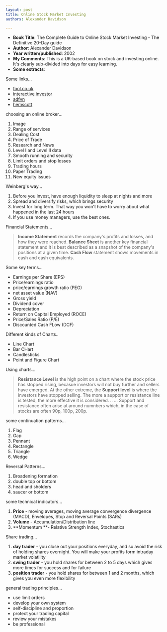 ```yaml
---
layout: post
title: Online Stock Market Investing
authors: Alexander Davidson

---
```


- **Book Title**: The Complete Guide to Online Stock Market Investing - The Definitive 20-Day guide
- **Author**: Alexander Davidson
- **Year written/published**: 2002
- **My Comments**: This is a UK-based book on stock and investing online. It's clearly sub-divided into days for easy learning.
- **Some extracts**:

Some links...

- [fool.co.uk](http://www.fool.co.uk/)
- [interactive investor](http://www.iii.co.uk/)
- [adfvn](http://www.advfn.com/p.php)
- [hemscott](http://www.hemscott.com/)

choosing an online broker...

1. Image
2. Range of services
3. Dealing Cost
4. Price of Trade
5. Research and News
6. Level I and Level II data
7. Smooth running and security
8. Limit orders and stop losses
9. Trading hours
10. Paper Trading
11. New equity issues

Weinberg's way...

1. Before you invest, have enough liquidity to sleep at nights and more
2. Spread and diversify risks, which brings security
3. Invest for long term. That way you won't have to worry about what happened in the last 24 hours
4. If you use money managers, use the best ones.

Financial Statements...

> **Income Statement** records the company's profits and losses, and how they were reached. **Balance Sheet** is another key financial statement and it is best described as a snapshot of the company's positions at a given time. **Cash Flow** statement shows movements in cash and cash equivalents.

Some key terms...

- Earnings per Share (EPS)
- Price/earnings ratio
- price/earnings growth ratio (PEG)
- net asset value (NAV)
- Gross yield
- Dividend cover
- Depreciation
- Return on Capital Employed (ROCE)
- Price/Sales Ratio (P/E)
- Discounted Cash FLow (DCF)

Different kinds of Charts..

- Line Chart
- Bar CHart
- Candlesticks
- Point and Figure Chart

Using charts...

> **Resistance Level** is the high point on a chart where the stock price has stopped rising, becasue investors will not buy further and sellers have emerged. At the other extreme, the **Support level** is where the investors have stopped selling. The more a aupport or resistance line is tested, the more effective it is considered. .. ... Support and resistance often arise at around numnbers which, in the case of stocks are often 90p, 100p, 200p.

some continuation patterns...

1. Flag
2. Gap
3. Pennant
4. Rectangle
5. Triangle
6. Wedge

Reversal Patterns...

1. Broadening formation
2. double top or bottom
3. head and sholders
4. saucer or bottom

some technical indicators...

1. **Price** - moving averages, moving average convergence divergence (MACD), Envelopes, Stop and Reversal Points (SARs)
2. **Volume** - Accumulation/Distribution line
3. **Momentum **- Relative Strength Index, Stochastics

Share trading...

1. **day trader** - you close out your positions everyday, and so avoid the risk of holding shares overnight. You will make your profits form intraday market volatility
2. **swing trader** - you hold shares for between 2 to 5 days which gives more times for success and for failure
3. **position trader** - you hold shares for between 1 and 2 months, which gives you even more flexibility

general trading principles...

- use limit orders
- develop your own system
- self-discipline and proportion
- protect your trading capital
- review your mistakes
- be professional
